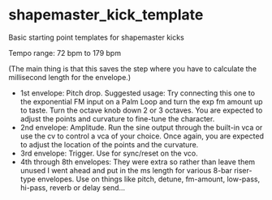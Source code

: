 # shapemaster_kick_template
Basic starting point templates for shapemaster kicks

Tempo range: 72 bpm to 179 bpm

(The main thing is that this saves the step where you have to calculate the millisecond length for the envelope.)

* 1st envelope: Pitch drop. Suggested usage: Try connecting this one to the exponential FM input on a Palm Loop and turn the exp fm amount up to taste. Turn the octave knob down 2 or 3 octaves. You are expected to adjust the points and curvature to fine-tune the character.
* 2nd envelope: Amplitude. Run the sine output through the built-in vca or use the cv to control a vca of your choice. Once again, you are expected to adjust the location of the points and the curvature.
* 3rd envelope: Trigger. Use for sync/reset on the vco.
* 4th through 8th envelopes: They were extra so rather than leave them unused I went ahead and put in the ms length for various 8-bar riser-type envelopes. Use on things like pitch, detune, fm-amount, low-pass, hi-pass, reverb or delay send...

